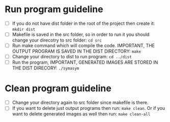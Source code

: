
# Run program guideline
- [ ] If you do not have dist folder in the root of the project then create it: `mkdir dist`
- [ ] Makefile is saved in the src folder, so in order to run it you should change your direcotry to src folder: `cd src`
- [ ] Run make command which will compile the code. IMPORTANT, THE OUTPUT PROGRAM IS SAVED IN THE DIST DIRECTORY: `make`
- [ ] Change your directory to dist to run program: `cd ../dist`
- [ ] Run the program, IMPORTANT, GENERATED IMAGES ARE STORED IN THE DIST DIRECORY: `./symasym` 

# Clean program guideline
- [ ] Change your directory again to src folder since makefile is there.
- [ ] If you want to delete just output programs then run: `make clean`. Or if you want to delete generated images as well then run: `make clean-all`